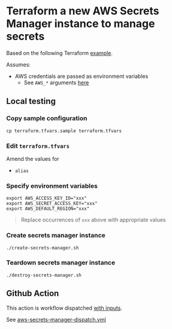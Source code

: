 # Terraform a new AWS Secrets Manager instance to manage secrets

Based on the following Terraform [example](https://registry.terraform.io/providers/hashicorp/aws/latest/docs/resources/secretsmanager_secret#example-usage).

Assumes:

* AWS credentials are passed as environment variables
  * See `AWS_*` arguments [here](https://registry.terraform.io/providers/hashicorp/aws/latest/docs#environment-variables)


## Local testing

### Copy sample configuration

```
cp terraform.tfvars.sample terraform.tfvars
```

### Edit `terraform.tfvars`

Amend the values for

* `alias`


### Specify environment variables

```
export AWS_ACCESS_KEY_ID="xxx"
export AWS_SECRET_ACCESS_KEY="xxx"
export AWS_DEFAULT_REGION="xxx"
```
> Replace occurrences of `xxx` above with appropriate values

### Create secrets manager instance

```
./create-secrets-manager.sh
```

### Teardown secrets manager instance

```
./destroy-secrets-manager.sh
```


## Github Action

This action is workflow dispatched [with inputs](https://docs.github.com/en/actions/using-workflows/workflow-syntax-for-github-actions#onworkflow_dispatchinputs).

See [aws-secrets-manager-dispatch.yml](https://github.com/clicktruck/aws-actions/.github/workflows/aws-secrets-manager-dispatch.yml)
